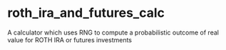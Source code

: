 # roth_ira_and_futures_calc
A calculator which uses RNG to compute a probabilistic outcome of real value for ROTH IRA or futures investments
